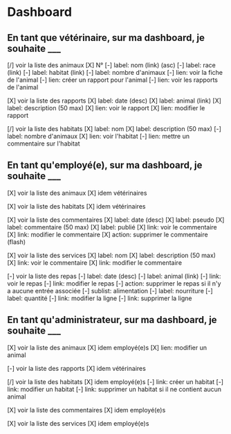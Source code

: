 # Dashboard

## En tant que vétérinaire, sur ma dashboard, je souhaite ___

[/] voir la liste des animaux
    [X] N°
    [-] label: nom (link) (asc)
    [-] label: race (link)
    [-] label: habitat (link)
    [-] label: nombre d'animaux
    [-] lien: voir la fiche de l'animal
    [-] lien: créer un rapport pour l'animal
    [-] lien: voir les rapports de l'animal

[X] voir la liste des rapports
    [X] label: date (desc)
    [X] label: animal (link)
    [X] label: description (50 max)
    [X] lien: voir le rapport
    [X] lien: modifier le rapport

[/] voir la liste des habitats
    [X] label: nom
    [X] label: description (50 max)
    [-] label: nombre d'animaux
    [X] lien: voir l'habitat
    [-] lien: mettre un commentaire sur l'habitat

## En tant qu'employé(e), sur ma dashboard, je souhaite ___

[X] voir la liste des animaux
    [X] idem vétérinaires

[X] voir la liste des habitats
    [X] idem vétérinaires

[X] voir la liste des commentaires
    [X] label: date (desc)
    [X] label: pseudo
    [X] label: commentaire (50 max)
    [X] label: publié
    [X] link: voir le commentaire
    [X] link: modifier le commentaire
    [X] action: supprimer le commentaire (flash)

[X] voir la liste des services
    [X] label: nom
    [X] label: description (50 max)
    [X] link: voir le commentaire
    [X] link: modifier le commentaire

[-] voir la liste des repas
    [-] label: date (desc)
    [-] label: animal (link)
    [-] link: voir le repas
    [-] link: modifier le repas
    [-] action: supprimer le repas si il n'y a aucune entrée associée
    [-] sublist: alimentation
        [-] label: nourriture
        [-] label: quantité
        [-] link: modifier la ligne
        [-] link: supprimer la ligne


## En tant qu'administrateur, sur ma dashboard, je souhaite ___

[X] voir la liste des animaux
    [X] idem employé(e)s
    [X] lien: modifier un animal

[-] voir la liste des rapports
    [X] idem vétérinaires

[/] voir la liste des habitats
    [X] idem employé(e)s
    [-] link: créer un habitat
    [-] link: modifier un habitat
    [-] link: supprimer un habitat si il ne contient aucun animal

[X] voir la liste des commentaires
    [X] idem employé(e)s

[X] voir la liste des services
    [X] idem employé(e)s